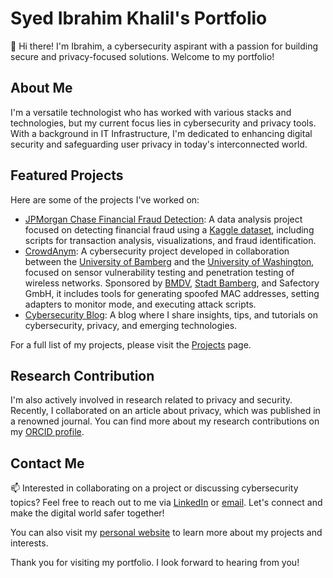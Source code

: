 # Syed Ibrahim Khalil's Portfolio

👋 Hi there! I'm Ibrahim, a cybersecurity aspirant with a passion for building secure and privacy-focused solutions. Welcome to my portfolio!

## About Me

I'm a versatile technologist who has worked with various stacks and technologies, but my current focus lies in cybersecurity and privacy tools. With a background in IT Infrastructure, I'm dedicated to enhancing digital security and safeguarding user privacy in today's interconnected world.

## Featured Projects

Here are some of the projects I've worked on:

- [JPMorgan Chase Financial Fraud Detection](https://github.com/SYEDIBRAHIMKHALIL/jpmc-financial-fraud-project): A data analysis project focused on detecting financial fraud using a [Kaggle dataset](https://www.kaggle.com/datasets/ealaxi/paysim1), including scripts for transaction analysis, visualizations, and fraud identification.
- [CrowdAnym](https://github.com/SYEDIBRAHIMKHALIL/CrowdAnym): A cybersecurity project developed in collaboration between the [University of Bamberg](https://www.uni-bamberg.de/en/forschung/wissenschaftl-einrichtungen/forschungs-labs/smart-city-research-lab/translate-to-1-english-projektarchiv/translate-to-1-english-crowdanym/) and the [University of Washington](https://www.uwb.edu/news/2023/10/13/researching-security-and-privacy-for-smart-cities), focused on sensor vulnerability testing and penetration testing of wireless networks. Sponsored by [BMDV](https://bmdv.bund.de/SharedDocs/DE/Artikel/DG/mfund-projekte/crowdanym.html), [Stadt Bamberg](https://smartcity.bamberg.de/2023/08/24/crowdanym-misst-via-sensoren-wie-voll-es-in-bamberg-ist/), and Safectory GmbH, it includes tools for generating spoofed MAC addresses, setting adapters to monitor mode, and executing attack scripts.
- [Cybersecurity Blog](link): A blog where I share insights, tips, and tutorials on cybersecurity, privacy, and emerging technologies.

For a full list of my projects, please visit the [Projects](projects.md) page.

## Research Contribution

I'm also actively involved in research related to privacy and security. Recently, I collaborated on an article about privacy, which was published in a renowned journal. You can find more about my research contributions on my [ORCID profile](https://orcid.org/my-orcid?orcid=0009-0007-7485-6572).

## Contact Me

📫 Interested in collaborating on a project or discussing cybersecurity topics? Feel free to reach out to me via [LinkedIn](https://www.linkedin.com/in/syedibrahimkhalil/) or [email](mailto:your.email@example.com). Let's connect and make the digital world safer together!

You can also visit my [personal website](http://syedibrahimkhalil.com/) to learn more about my projects and interests.

Thank you for visiting my portfolio. I look forward to hearing from you!

